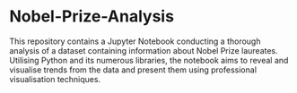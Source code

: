 # Nobel-Prize-Analysis
This repository contains a Jupyter Notebook conducting a thorough analysis of a dataset containing information about Nobel Prize laureates. Utilising Python and its numerous libraries, the notebook aims to reveal and visualise trends from the data and present them using professional visualisation techniques.
